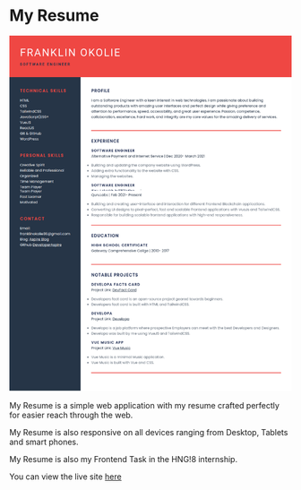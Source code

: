 # My Resume
![](images/Resume.png)

My Resume is a simple web application with my resume crafted perfectly for easier reach through the web.

My Resume is also responsive on all devices ranging from Desktop, Tablets and smart phones.

My Resume is also my Frontend Task in the HNG!8 internship.

 You can view the live site [here](https://aspire-resume.netlify.app/)



